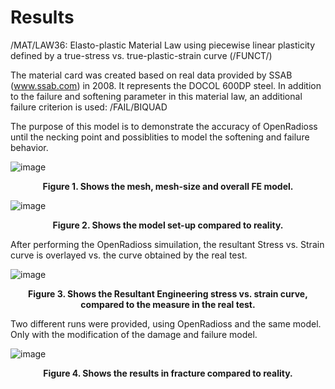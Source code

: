 
# Results

/MAT/LAW36: Elasto-plastic Material Law using piecewise linear plasticity defined by a true-stress vs. true-plastic-strain curve (/FUNCT/)

The material card was created based on real data provided by SSAB (www.ssab.com) in 2008. It represents the DOCOL 600DP steel.
In addition to the failure and softening parameter in this material law, an additional failure criterion is used: /FAIL/BIQUAD

The purpose of this model is to demonstrate the accuracy of OpenRadioss until the necking point and possiblities to model the softening and failure behavior.


![image](Images/Figure_1.PNG)
<figcaption align = "center"><b>Figure 1. Shows the mesh, mesh-size and overall FE model.</b></figcaption>


![image](Images/Figure_2.png)
<figcaption align = "center"><b>Figure 2. Shows the model set-up compared to reality.</b></figcaption>

After performing the OpenRadioss simuilation, the resultant Stress vs. Strain curve is overlayed vs. the curve obtained by the real test.

![image](Images/Figure_3.PNG)
<figcaption align = "center"><b>Figure 3. Shows the Resultant Engineering stress vs. strain curve, compared to the measure in the real test.</b></figcaption>

Two different runs were provided, using OpenRadioss and the same model. Only with the modification of the damage and failure model.

![image](Images/Figure_4.PNG)
<figcaption align = "center"><b>Figure 4. Shows the results in fracture compared to reality.</b></figcaption>

